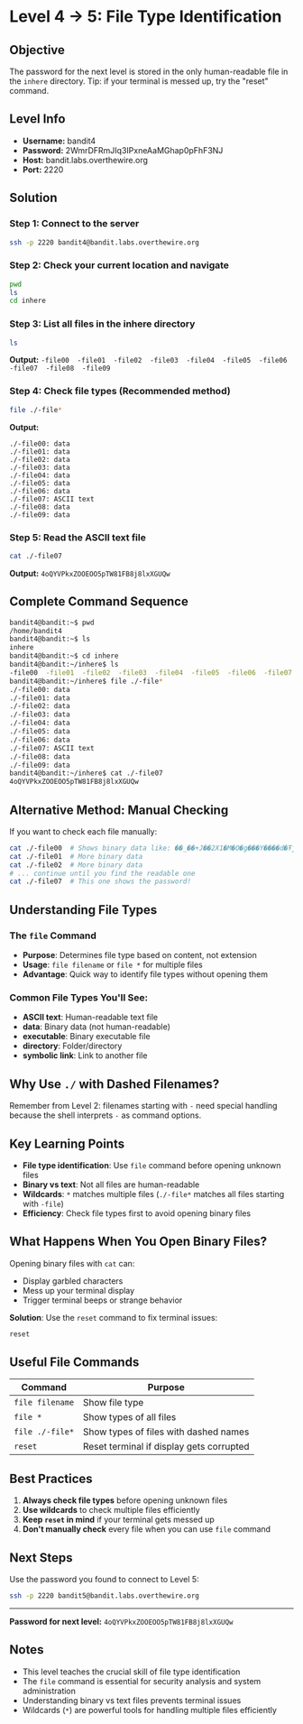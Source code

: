 # Level 4 → 5: File Type Identification

## Objective
The password for the next level is stored in the only human-readable file in the `inhere` directory. Tip: if your terminal is messed up, try the "reset" command.

## Level Info
- **Username:** bandit4
- **Password:** 2WmrDFRmJIq3IPxneAaMGhap0pFhF3NJ
- **Host:** bandit.labs.overthewire.org
- **Port:** 2220

## Solution

### Step 1: Connect to the server
```bash
ssh -p 2220 bandit4@bandit.labs.overthewire.org
```

### Step 2: Check your current location and navigate
```bash
pwd
ls
cd inhere
```

### Step 3: List all files in the inhere directory
```bash
ls
```
**Output:** `-file00  -file01  -file02  -file03  -file04  -file05  -file06  -file07  -file08  -file09`

### Step 4: Check file types (Recommended method)
```bash
file ./-file*
```
**Output:**
```
./-file00: data
./-file01: data
./-file02: data
./-file03: data
./-file04: data
./-file05: data
./-file06: data
./-file07: ASCII text
./-file08: data
./-file09: data
```

### Step 5: Read the ASCII text file
```bash
cat ./-file07
```
**Output:** `4oQYVPkxZOOEOO5pTW81FB8j8lxXGUQw`

## Complete Command Sequence
```bash
bandit4@bandit:~$ pwd
/home/bandit4
bandit4@bandit:~$ ls
inhere
bandit4@bandit:~$ cd inhere
bandit4@bandit:~/inhere$ ls
-file00  -file01  -file02  -file03  -file04  -file05  -file06  -file07  -file08  -file09
bandit4@bandit:~/inhere$ file ./-file*
./-file00: data
./-file01: data
./-file02: data
./-file03: data
./-file04: data
./-file05: data
./-file06: data
./-file07: ASCII text
./-file08: data
./-file09: data
bandit4@bandit:~/inhere$ cat ./-file07
4oQYVPkxZOOEOO5pTW81FB8j8lxXGUQw
```

## Alternative Method: Manual Checking

If you want to check each file manually:
```bash
cat ./-file00  # Shows binary data like: ��_��+J��2X1�M�O�g���Y����d�Ŧj
cat ./-file01  # More binary data
cat ./-file02  # More binary data
# ... continue until you find the readable one
cat ./-file07  # This one shows the password!
```

## Understanding File Types

### The `file` Command
- **Purpose**: Determines file type based on content, not extension
- **Usage**: `file filename` or `file *` for multiple files
- **Advantage**: Quick way to identify file types without opening them

### Common File Types You'll See:
- **ASCII text**: Human-readable text file
- **data**: Binary data (not human-readable)
- **executable**: Binary executable file
- **directory**: Folder/directory
- **symbolic link**: Link to another file

## Why Use `./` with Dashed Filenames?

Remember from Level 2: filenames starting with `-` need special handling because the shell interprets `-` as command options.

## Key Learning Points

- **File type identification**: Use `file` command before opening unknown files
- **Binary vs text**: Not all files are human-readable
- **Wildcards**: `*` matches multiple files (`./-file*` matches all files starting with `-file`)
- **Efficiency**: Check file types first to avoid opening binary files

## What Happens When You Open Binary Files?

Opening binary files with `cat` can:
- Display garbled characters
- Mess up your terminal display
- Trigger terminal beeps or strange behavior

**Solution**: Use the `reset` command to fix terminal issues:
```bash
reset
```

## Useful File Commands

| Command | Purpose |
|---------|---------|
| `file filename` | Show file type |
| `file *` | Show types of all files |
| `file ./-file*` | Show types of files with dashed names |
| `reset` | Reset terminal if display gets corrupted |

## Best Practices

1. **Always check file types** before opening unknown files
2. **Use wildcards** to check multiple files efficiently
3. **Keep `reset` in mind** if your terminal gets messed up
4. **Don't manually check** every file when you can use `file` command

## Next Steps

Use the password you found to connect to Level 5:
```bash
ssh -p 2220 bandit5@bandit.labs.overthewire.org
```

---

**Password for next level:** `4oQYVPkxZOOEOO5pTW81FB8j8lxXGUQw`

## Notes

- This level teaches the crucial skill of file type identification
- The `file` command is essential for security analysis and system administration
- Understanding binary vs text files prevents terminal issues
- Wildcards (`*`) are powerful tools for handling multiple files efficiently
